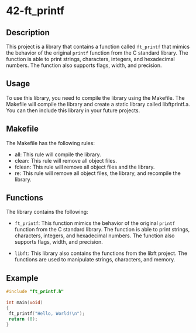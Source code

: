 # 42-ft_printf

## Description

This project is a library that contains a function called `ft_printf` that mimics the behavior of the original `printf` function from the C standard library. The function is able to print strings, characters, integers, and hexadecimal numbers. The function also supports flags, width, and precision.

## Usage

To use this library, you need to compile the library using the Makefile. The Makefile will compile the library and create a static library called libftprintf.a. You can then include this library in your future projects.

## Makefile

The Makefile has the following rules:

- all: This rule will compile the library.
- clean: This rule will remove all object files.
- fclean: This rule will remove all object files and the library.
- re: This rule will remove all object files, the library, and recompile the library.

## Functions

The library contains the following:

- `ft_printf`: This function mimics the behavior of the original `printf` function from the C standard library. The function is able to print strings, characters, integers, and hexadecimal numbers. The function also supports flags, width, and precision.

- `libft`: This library also contains the functions from the libft project. The functions are used to manipulate strings, characters, and memory.

## Example

```c
#include "ft_printf.h"
      
int main(void)
{
 ft_printf("Hello, World!\n");
 return (0);
}
```
